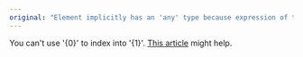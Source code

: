 ```yaml
---
original: "Element implicitly has an 'any' type because expression of type '{0}' can't be used to index type '{1}'."
---
```


You can't use '{0}' to index into '{1}'. [This article](https://www.totaltypescript.com/concepts/type-string-cannot-be-used-to-index-type) might help.
